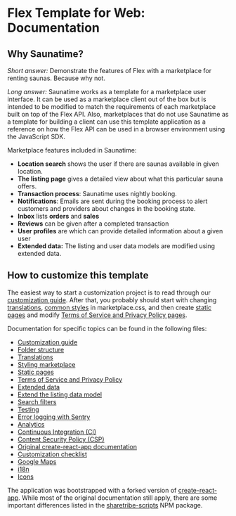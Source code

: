 # Flex Template for Web: Documentation

## Why Saunatime?

_Short answer:_ Demonstrate the features of Flex with a marketplace for renting saunas. Because why
not.

_Long answer:_ Saunatime works as a template for a marketplace user interface. It can be used as a
marketplace client out of the box but is intended to be modified to match the requirements of each
marketplace built on top of the Flex API. Also, marketplaces that do not use Saunatime as a template
for building a client can use this template application as a reference on how the Flex API can be
used in a browser environment using the JavaScript SDK.

Marketplace features included in Saunatime:

* **Location search** shows the user if there are saunas available in given location.
* **The listing page** gives a detailed view about what this particular sauna offers.
* **Transaction process**: Saunatime uses nightly booking.
* **Notifications**: Emails are sent during the booking process to alert customers and providers
  about changes in the booking state.
* **Inbox** lists **orders** and **sales**
* **Reviews** can be given after a completed transaction
* **User profiles** are which can provide detailed information about a given user
* **Extended data:** The listing and user data models are modified using extended data.

## How to customize this template

The easiest way to start a customization project is to read through our
[customization guide](customization-guide.md). After that, you probably should start with changing
[translations](translations.md), [common styles](styling.md) in marketplace.css, and then create
[static pages](static-pages.md) and modify
[Terms of Service and Privacy Policy pages](terms-of-service-and-privacy-policy.md).

Documentation for specific topics can be found in the following files:

* [Customization guide](customization-guide.md)
* [Folder structure](folder-structure.md)
* [Translations](translations.md)
* [Styling marketplace](styling.md)
* [Static pages](static-pages.md)
* [Terms of Service and Privacy Policy](terms-of-service-and-privacy-policy.md)
* [Extended data](extended-data.md)
* [Extend the listing data model](extend-listing.md)
* [Search filters](search-filters.md)
* [Testing](testing.md)
* [Error logging with Sentry](sentry.md)
* [Analytics](analytics.md)
* [Continuous Integration (CI)](ci.md)
* [Content Security Policy (CSP)](content-security-policy.md)
* [Original create-react-app documentation](https://github.com/sharetribe/create-react-app/blob/master/packages/react-scripts/template/README.md)
* [Customization checklist](customization-checklist.md)
* [Google Maps](google-maps.md)
* [i18n](i18n.md)
* [Icons](colors-and-icons.md)

The application was bootstrapped with a forked version of
[create-react-app](https://github.com/facebookincubator/create-react-app). While most of the
original documentation still apply, there are some important differences listed in the
[sharetribe-scripts](https://www.npmjs.com/package/sharetribe-scripts) NPM package.
